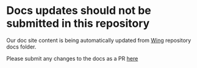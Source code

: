 # Docs updates should not be submitted in this repository

Our doc site content is being automatically updated from [Wing](https://github.com/winglang/wing) repository docs folder.

Please submit any changes to the docs as a PR [here](https://github.com/winglang/wing/pulls)
